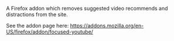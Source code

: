 A Firefox addon which removes suggested video recommends and distractions from the site. 

See the addon page here: https://addons.mozilla.org/en-US/firefox/addon/focused-youtube/